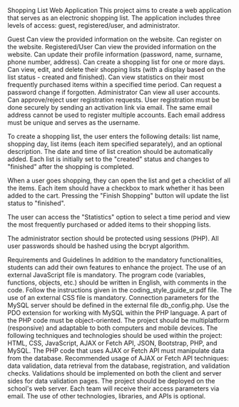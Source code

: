 Shopping List Web Application
This project aims to create a web application that serves as an electronic shopping list. The application includes three levels of access: guest, registered/user, and administrator.

Guest
Can view the provided information on the website.
Can register on the website.
Registered/User
Can view the provided information on the website.
Can update their profile information (password, name, surname, phone number, address).
Can create a shopping list for one or more days.
Can view, edit, and delete their shopping lists (with a display based on the list status - created and finished).
Can view statistics on their most frequently purchased items within a specified time period.
Can request a password change if forgotten.
Administrator
Can view all user accounts.
Can approve/reject user registration requests.
User registration must be done securely by sending an activation link via email. The same email address cannot be used to register multiple accounts. Each email address must be unique and serves as the username.

To create a shopping list, the user enters the following details: list name, shopping day, list items (each item specified separately), and an optional description. The date and time of list creation should be automatically added. Each list is initially set to the "created" status and changes to "finished" after the shopping is completed.

When a user goes shopping, they can open the list and get a checklist of all the items. Each item should have a checkbox to mark whether it has been added to the cart. Pressing the "Finish Shopping" button will update the list status to "finished".

The user can access the "Statistics" option to select a time period and view the most frequently purchased or added items to their shopping lists.

The administrator section should be protected using sessions (PHP). All user passwords should be hashed using the bcrypt algorithm.

Requirements and Guidelines
In addition to the mandatory functionalities, students can add their own features to enhance the project.
The use of an external JavaScript file is mandatory. The program code (variables, functions, objects, etc.) should be written in English, with comments in the code. Follow the instructions given in the coding_style_guide_sr.pdf file.
The use of an external CSS file is mandatory.
Connection parameters for the MySQL server should be defined in the external file db_config.php. Use the PDO extension for working with MySQL within the PHP language. A part of the PHP code must be object-oriented.
The project should be multiplatform (responsive) and adaptable to both computers and mobile devices.
The following techniques and technologies should be used within the project: HTML, CSS, JavaScript, AJAX or Fetch API, JSON, Bootstrap, PHP, and MySQL.
The PHP code that uses AJAX or Fetch API must manipulate data from the database. Recommended usage of AJAX or Fetch API techniques: data validation, data retrieval from the database, registration, and validation checks.
Validations should be implemented on both the client and server sides for data validation pages.
The project should be deployed on the school's web server. Each team will receive their access parameters via email.
The use of other technologies, libraries, and APIs is optional.
